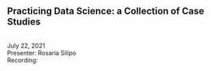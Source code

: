 <h2>Practicing Data Science: a Collection of Case Studies</h2> <br>
July 22, 2021</h4> <br>
Presenter: Rosaria Silipo<br>
Recording: 
